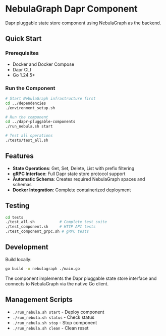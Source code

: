 # NebulaGraph Dapr Component

Dapr pluggable state store component using NebulaGraph as the backend.

## Quick Start

### Prerequisites
- Docker and Docker Compose
- Dapr CLI 
- Go 1.24.5+

### Run the Component
```bash
# Start NebulaGraph infrastructure first
cd ../dependencies
./environment_setup.sh

# Run the component
cd ../dapr-pluggable-components
./run_nebula.sh start

# Test all operations
./tests/test_all.sh
```

## Features

- **State Operations**: Get, Set, Delete, List with prefix filtering
- **gRPC Interface**: Full Dapr state store protocol support
- **Automatic Schema**: Creates required NebulaGraph spaces and schemas
- **Docker Integration**: Complete containerized deployment

## Testing

```bash
cd tests
./test_all.sh           # Complete test suite
./test_component.sh     # HTTP API tests
./test_component_grpc.sh # gRPC tests
```

## Development

Build locally:
```bash
go build -o nebulagraph ./main.go
```

The component implements the Dapr pluggable state store interface and connects to NebulaGraph via the native Go client.

## Management Scripts

- `./run_nebula.sh start` - Deploy component
- `./run_nebula.sh status` - Check status
- `./run_nebula.sh stop` - Stop component
- `./run_nebula.sh clean` - Clean reset
